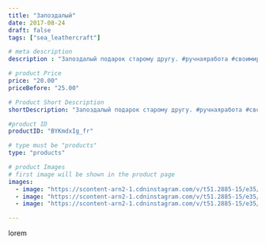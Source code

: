 ```yaml
---
title: "Запоздалый"
date: 2017-08-24
draft: false
tags: ["sea_leathercraft"]

# meta description
description : "Запоздалый подарок старому другу. #ручнаяработа #своимируками #handmade  #тиснение #растительноедубление #подарок #продается #essentuki #кмв #кмв_26 #кавказ #km"

# product Price
price: "20.00"
priceBefore: "25.00"

# Product Short Description
shortDescription: "Запоздалый подарок старому другу. #ручнаяработа #своимируками #handmade  #тиснение #растительноедубление #подарок #продается #essentuki #кмв #кмв_26 #кавказ #kmv_26 #pyatigorsk #belts #ессентуки #цех #leathercraft #кожа #handmade #leather #cuero #belt #ручнаяработа #карвинг #тиснение #подарокручнойработы  #растительноедубление #кожарастительногодубления #ручнаяработа #тиснение з#кошелек #карвинг #хендмейд #handmade #hm #своимируками #кожаныйкошелек #ручнаяработа #своимируками #handmade  #тиснение #растительноедубление #подарок #продается #essentuki #кмв #кмв_26 #кавказ #kmv_26 #pyatigorsk #belts #ессентуки #цех #leathercraft #кожа #сундуквцех #leather #кисете"

#product ID
productID: "BYKmdxIg_fr"

# type must be "products"
type: "products"

# product Images
# first image will be shown in the product page
images:
  - image: "https://scontent-arn2-1.cdninstagram.com/v/t51.2885-15/e35/20987378_2015555612013638_5452905812034846720_n.jpg?_nc_ht=scontent-arn2-1.cdninstagram.com&_nc_cat=102&_nc_ohc=aty6XDQ5GD0AX9I5Qvi&se=7&tp=1&oh=ae454aeb8db6b2a6ca2c59bda3b1d0de&oe=605CB7EE&ig_cache_key=MTU4ODI1MDgzMzUwODgyNTMyNQ%3D%3D.2"
  - image: "https://scontent-arn2-1.cdninstagram.com/v/t51.2885-15/e35/20986692_333578830433955_2475867243905286144_n.jpg?_nc_ht=scontent-arn2-1.cdninstagram.com&_nc_cat=103&_nc_ohc=jfd0-1WJnoMAX8pO7eW&se=7&tp=1&oh=f0d3850c185b8c1aa7ed19eab07c9ae2&oe=605B0964&ig_cache_key=MTU4ODI1MDg1ODczMzI5MTA0Mw%3D%3D.2"
  - image: "https://scontent-arn2-1.cdninstagram.com/v/t51.2885-15/e35/20905612_267381150417430_6774489664448364544_n.jpg?_nc_ht=scontent-arn2-1.cdninstagram.com&_nc_cat=110&_nc_ohc=w2cyzv4BK2sAX8EzzI5&se=7&tp=1&oh=9a6e3695692a64f7d71e7089b01af16e&oe=605C176A&ig_cache_key=MTU4ODI1MDY5MDQ2NjI3MjE3Mw%3D%3D.2"

---
```

lorem
